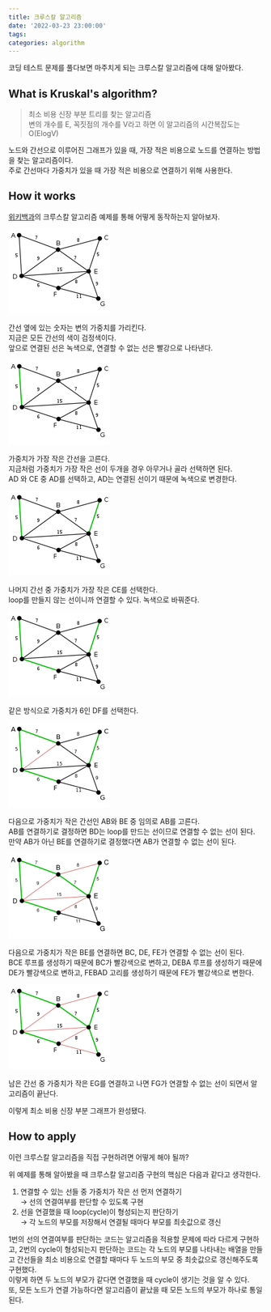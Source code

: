 ```yaml
---
title: 크루스칼 알고리즘
date: '2022-03-23 23:00:00'
tags:
categories: algorithm
---
```


코딩 테스트 문제를 풀다보면 마주치게 되는 크루스칼 알고리즘에 대해 알아봤다.

## What is Kruskal's algorithm?

> 최소 비용 신장 부분 트리를 찾는 알고리즘  
> 변의 개수를 E, 꼭짓점의 개수를 V라고 하면 이 알고리즘의 시간복잡도는 O(ElogV)

노드와 간선으로 이루어진 그래프가 있을 때, 가장 적은 비용으로 노드를 연결하는 방법을 찾는 알고리즘이다.  
주로 간선마다 가중치가 있을 때 가장 적은 비용으로 연결하기 위해 사용한다.

## How it works

[위키백과](https://ko.wikipedia.org/wiki/%ED%81%AC%EB%9F%AC%EC%8A%A4%EC%BB%AC_%EC%95%8C%EA%B3%A0%EB%A6%AC%EC%A6%98)의 크루스칼 알고리즘 예제를 통해 어떻게 동작하는지 알아보자.

![크루스칼 알고리즘 과정 1](example1.png)

간선 옆에 있는 숫자는 변의 가중치를 가리킨다.  
지금은 모든 간선의 색이 검정색이다.  
앞으로 연결된 선은 녹색으로, 연결할 수 없는 선은 빨강으로 나타낸다.

![크루스칼 알고리즘 과정 2](example2.png)

가중치가 가장 작은 간선을 고른다.  
지금처럼 가중치가 가장 작은 선이 두개을 경우 아무거나 골라 선택하면 된다.  
AD 와 CE 중 AD를 선택하고, AD는 연결된 선이기 때문에 녹색으로 변경한다.

![크루스칼 알고리즘 과정 3](example3.png)

나머지 간선 중 가중치가 가장 작은 CE를 선택한다.  
loop를 만들지 않는 선이니까 연결할 수 있다. 녹색으로 바꿔준다.

![크루스칼 알고리즘 과정 4](example4.png)

같은 방식으로 가중치가 6인 DF를 선택한다.

![크루스칼 알고리즘 과정 5](example5.png)

다음으로 가중치가 작은 간선인 AB와 BE 중 임의로 AB를 고른다.  
AB를 연결하기로 결정하면 BD는 loop를 만드는 선이므로 연결할 수 없는 선이 된다.  
만약 AB가 아닌 BE를 연결하기로 결정했다면 AB가 연결할 수 없는 선이 된다.

![크루스칼 알고리즘 과정 6](example6.png)

다음으로 가중치가 작은 BE를 연결하면 BC, DE, FE가 연결할 수 없는 선이 된다.  
BCE 루프를 생성하기 때문에 BC가 빨강색으로 변하고, DEBA 루프를 생성하기 때문에 DE가 빨강색으로 변하고, FEBAD 고리를 생성하기 때문에 FE가 빨강색으로 변한다.

![크루스칼 알고리즘 과정 7](example7.png)

남은 간선 중 가중치가 작은 EG를 연결하고 나면 FG가 연결할 수 없는 선이 되면서 알고리즘이 끝난다.

이렇게 최소 비용 신장 부분 그래프가 완성됐다.

## How to apply

이런 크루스칼 알고리즘을 직접 구현하려면 어떻게 해야 될까?

위 예제를 통해 알아봤을 때 크루스칼 알고리즘 구현의 핵심은 다음과 같다고 생각한다.

1. 연결할 수 있는 선들 중 가중치가 작은 선 먼저 연결하기  
   → 선의 연결여부를 판단할 수 있도록 구현
2. 선을 연결했을 때 loop(cycle)이 형성되는지 판단하기  
   → 각 노드의 부모를 저장해서 연결될 때마다 부모를 최솟값으로 갱신

1번의 선의 연결여부를 판단하는 코드는 알고리즘을 적용할 문제에 따라 다르게 구현하고, 2번의 cycle이 형성되는지 판단하는 코드는 각 노드의 부모를 나타내는 배열을 만들고 간선들을 최소 비용으로 연결할 때마다 두 노드의 부모 중 최솟값으로 갱신해주도록 구현했다.  
이렇게 하면 두 노드의 부모가 같다면 연결했을 때 cycle이 생기는 것을 알 수 있다.  
또, 모든 노드가 연결 가능하다면 알고리즘이 끝났을 때 모든 노드의 부모가 하나로 통일된다.

```toc

```
